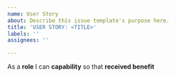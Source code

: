 ```yaml
---
name: User Story
about: Describe this issue template's purpose here.
title: 'USER STORY: <TITLE>'
labels: ''
assignees: ''

---
```


As a **role** I can **capability** so that **received benefit**
